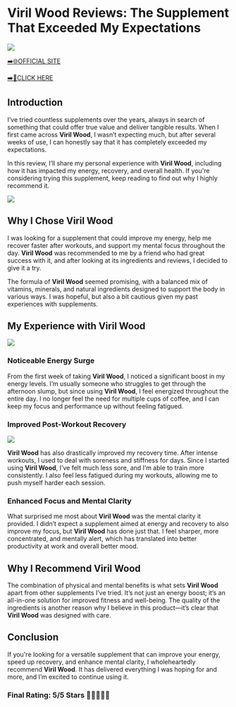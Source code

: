 # **Viril Wood Reviews**: The Supplement That Exceeded My Expectations

[![](https://static.vecteezy.com/system/resources/thumbnails/019/896/014/small/buy-now-gradient-button-with-cart-symbol-buy-now-illustration-png.png)](https://edetoop.top/lander/sugarpreland-1/virilwood.html) 

[➡️🌐OFFICIAL SITE](https://edetoop.top/lander/sugarpreland-1/virilwood.html) 

[➡️🔗CLICK HERE](https://edetoop.top/lander/sugarpreland-1/virilwood.html) 


## Introduction

I’ve tried countless supplements over the years, always in search of something that could offer true value and deliver tangible results. When I first came across **Viril Wood**, I wasn’t expecting much, but after several weeks of use, I can honestly say that it has completely exceeded my expectations.

In this review, I’ll share my personal experience with **Viril Wood**, including how it has impacted my energy, recovery, and overall health. If you're considering trying this supplement, keep reading to find out why I highly recommend it.

[![](https://wallpapers.com/images/hd/red-order-now-button-udg4jcj4arvn8b0n-2.png)](https://edetoop.top/lander/sugarpreland-1/virilwood.html)  

## Why I Chose **Viril Wood**

I was looking for a supplement that could improve my energy, help me recover faster after workouts, and support my mental focus throughout the day. **Viril Wood** was recommended to me by a friend who had great success with it, and after looking at its ingredients and reviews, I decided to give it a try.

The formula of **Viril Wood** seemed promising, with a balanced mix of vitamins, minerals, and natural ingredients designed to support the body in various ways. I was hopeful, but also a bit cautious given my past experiences with supplements.

## My Experience with **Viril Wood**

[![](https://static.vecteezy.com/system/resources/thumbnails/019/896/014/small/buy-now-gradient-button-with-cart-symbol-buy-now-illustration-png.png)](https://edetoop.top/lander/sugarpreland-1/virilwood.html)

### Noticeable Energy Surge

From the first week of taking **Viril Wood**, I noticed a significant boost in my energy levels. I’m usually someone who struggles to get through the afternoon slump, but since using **Viril Wood**, I feel energized throughout the entire day. I no longer feel the need for multiple cups of coffee, and I can keep my focus and performance up without feeling fatigued.

### Improved Post-Workout Recovery

[![](https://wallpapers.com/images/hd/red-order-now-button-udg4jcj4arvn8b0n-2.png)](https://edetoop.top/lander/sugarpreland-1/virilwood.html)  

**Viril Wood** has also drastically improved my recovery time. After intense workouts, I used to deal with soreness and stiffness for days. Since I started using **Viril Wood**, I’ve felt much less sore, and I’m able to train more consistently. I also feel less fatigued during my workouts, allowing me to push myself harder each session.

### Enhanced Focus and Mental Clarity

What surprised me most about **Viril Wood** was the mental clarity it provided. I didn’t expect a supplement aimed at energy and recovery to also improve my focus, but **Viril Wood** has done just that. I feel sharper, more concentrated, and mentally alert, which has translated into better productivity at work and overall better mood.

## Why I Recommend **Viril Wood**

The combination of physical and mental benefits is what sets **Viril Wood** apart from other supplements I’ve tried. It’s not just an energy boost; it’s an all-in-one solution for improved fitness and well-being. The quality of the ingredients is another reason why I believe in this product—it’s clear that **Viril Wood** was designed with care.

## Conclusion

If you're looking for a versatile supplement that can improve your energy, speed up recovery, and enhance mental clarity, I wholeheartedly recommend **Viril Wood**. It has delivered everything I was hoping for and more, and I’m excited to continue using it.

### Final Rating: 5/5 Stars 🌟🌟🌟🌟🌟
